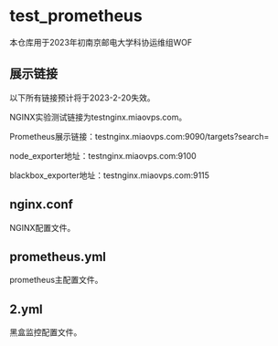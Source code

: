# test_prometheus
本仓库用于2023年初南京邮电大学科协运维组WOF

## 展示链接

以下所有链接预计将于2023-2-20失效。

NGINX实验测试链接为testnginx.miaovps.com。

Prometheus展示链接：testnginx.miaovps.com:9090/targets?search=

node_exporter地址：testnginx.miaovps.com:9100

blackbox_exporter地址：testnginx.miaovps.com:9115

## nginx.conf

NGINX配置文件。

## prometheus.yml

prometheus主配置文件。

## 2.yml

黑盒监控配置文件。
